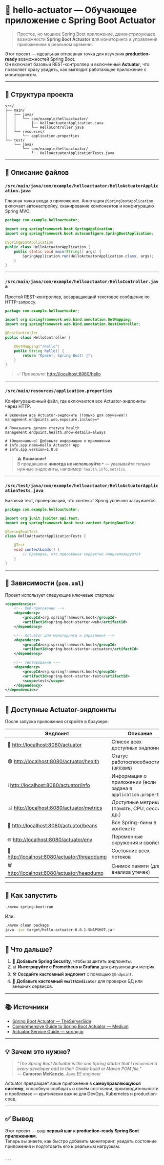 # 🚀 hello-actuator — Обучающее приложение с Spring Boot Actuator

> Простое, но мощное Spring Boot приложение, демонстрирующее возможности **Spring Boot Actuator** для мониторинга и управления приложением в реальном времени.

Этот проект — идеальная отправная точка для изучения **production-ready** возможностей Spring Boot.  
Он включает базовый REST-контроллер и включённый **Actuator**, что позволяет сразу увидеть, как выглядит работающее приложение с мониторингом.

---

## 📁 Структура проекта

```
src/
├── main/
│   ├── java/
│   │   └── com/example/helloactuator/
│   │       ├── HelloActuatorApplication.java
│   │       └── HelloController.java
│   └── resources/
│       └── application.properties
└── test/
    └── java/
        └── com/example/helloactuator/
            └── HelloActuatorApplicationTests.java
```

---

## 📄 Описание файлов

### `/src/main/java/com/example/helloactuator/HelloActuatorApplication.java`

Главная точка входа в приложение. Аннотация `@SpringBootApplication` включает автонастройку, сканирование компонентов и конфигурацию Spring MVC.

```java
package com.example.helloactuator;

import org.springframework.boot.SpringApplication;
import org.springframework.boot.autoconfigure.SpringBootApplication;

@SpringBootApplication
public class HelloActuatorApplication {
    public static void main(String[] args) {
        SpringApplication.run(HelloActuatorApplication.class, args);
    }
}
```

---

### `/src/main/java/com/example/helloactuator/HelloController.java`

Простой REST-контроллер, возвращающий текстовое сообщение по HTTP-запросу.

```java
package com.example.helloactuator;

import org.springframework.web.bind.annotation.GetMapping;
import org.springframework.web.bind.annotation.RestController;

@RestController
public class HelloController {

    @GetMapping("/hello")
    public String hello() {
        return "Привет, Spring Boot! 🎉";
    }
}
```

> ✅ Проверьте: [http://localhost:8080/hello](http://localhost:8080/hello)

---

### `/src/main/resources/application.properties`

Конфигурационный файл, где включаются все Actuator-эндпоинты через HTTP.

```properties
# Включаем все Actuator-эндпоинты (только для обучения!)
management.endpoints.web.exposure.include=*

# Показывать детали статуса health
management.endpoint.health.show-details=always

# (Опционально) Добавьте информацию о приложении
# info.app.name=Hello Actuator App
# info.app.version=1.0.0
```

> ⚠️ **Внимание!**  
> В продакшене **никогда не используйте `*`** — указывайте только нужные эндпоинты, например: `health,info,metrics`.

---

### `/src/test/java/com/example/helloactuator/HelloActuatorApplicationTests.java`

Базовый тест, проверяющий, что контекст Spring успешно загружается.

```java
package com.example.helloactuator;

import org.junit.jupiter.api.Test;
import org.springframework.boot.test.context.SpringBootTest;

@SpringBootTest
class HelloActuatorApplicationTests {

    @Test
    void contextLoads() {
        // Проверка, что приложение корректно инициализируется
    }
}
```

---

## 🧩 Зависимости (`pom.xml`)

Проект использует следующие ключевые стартеры:

```xml
<dependencies>
    <!-- Веб-приложение -->
    <dependency>
        <groupId>org.springframework.boot</groupId>
        <artifactId>spring-boot-starter-web</artifactId>
    </dependency>

    <!-- Actuator для мониторинга и управления -->
    <dependency>
        <groupId>org.springframework.boot</groupId>
        <artifactId>spring-boot-starter-actuator</artifactId>
    </dependency>

    <!-- Тестирование -->
    <dependency>
        <groupId>org.springframework.boot</groupId>
        <artifactId>spring-boot-starter-test</artifactId>
        <scope>test</scope>
    </dependency>
</dependencies>
```

---

## 🚦 Доступные Actuator-эндпоинты

После запуска приложения откройте в браузере:

| Эндпоинт | Описание |
|--------|--------|
| 🔗 [http://localhost:8080/actuator](http://localhost:8080/actuator) | Список всех доступных эндпоинтов |
| 🟢 [http://localhost:8080/actuator/health](http://localhost:8080/actuator/health) | Статус работоспособности (`UP`/`DOWN`) |
| ℹ️ [http://localhost:8080/actuator/info](http://localhost:8080/actuator/info) | Информация о приложении (если задана в `application.properties`) |
| 📊 [http://localhost:8080/actuator/metrics](http://localhost:8080/actuator/metrics) | Доступные метрики (память, CPU, сессии и др.) |
| 🧩 [http://localhost:8080/actuator/beans](http://localhost:8080/actuator/beans) | Все Spring-бины в контексте |
| 🌐 [http://localhost:8080/actuator/env](http://localhost:8080/actuator/env) | Переменные окружения и свойства |
| 🧵 [http://localhost:8080/actuator/threaddump](http://localhost:8080/actuator/threaddump) | Состояние всех потоков |
| 🗑️ [http://localhost:8080/actuator/heapdump](http://localhost:8080/actuator/heapdump) | Снимок памяти (для анализа утечек) |

---

## 🚀 Как запустить

```bash
./mvnw spring-boot:run
```

Или:

```bash
./mvnw clean package
java -jar target/hello-actuator-0.0.1-SNAPSHOT.jar
```

---

## 📌 Что дальше?

1. 🔐 **Добавьте Spring Security**, чтобы защитить эндпоинты.
2. 📊 **Интегрируйте с Prometheus и Grafana** для визуализации метрик.
3. 🛠️ **Создайте кастомный эндпоинт** с помощью `@Endpoint`.
4. 🧪 **Добавьте кастомный `HealthIndicator`** для проверки БД или внешних сервисов.

---

## 📚 Источники

- [Spring Boot Actuator — TheServerSide](https://www.theserverside.com/video/Spring-Boot-Actuator-tutorial)
- [Comprehensive Guide to Spring Boot Actuator — Medium](https://medium.com/@pratik.941/a-comprehensive-guide-to-spring-boot-actuator-c2bd63a32ede)
- [Actuator Service Guide — spring.io](https://spring.io/guides/gs/actuator-service)

---

## 💡 Зачем это нужно?

> _"The Spring Boot Actuator is the one Spring starter that I recommend every developer add to their Gradle build or Maven POM file."_  
> — **Cameron McKenzie**, Java EE engineer

Actuator превращает ваше приложение в **самоуправляющуюся систему**, способную сообщать о своём состоянии, производительности и проблемах — критически важно для DevOps, Kubernetes и production-сред.

---

## ✅ Вывод

Этот проект — ваш **первый шаг к production-ready Spring Boot приложениям**.  
Теперь вы знаете, как быстро добавить мониторинг, увидеть состояние приложения и подготовить его к реальным нагрузкам.
```

---


